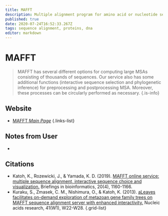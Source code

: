 ```yaml
---
title: MAFFT
description: Multiple alignment program for amino acid or nucleotide sequences
published: true
date: 2020-07-24T16:52:33.267Z
tags: sequence alignment, proteins, dna
editor: markdown
---
```


# MAFFT 

> MAFFT has several different options for computing large MSAs consisting of thousands of sequences. Our service also has some additional functions (interactive sequence selection and phylogenetic inference) for preprocessing and postprocessing MSA. Moreover, these processes can be circularly performed as necessary.
{.is-info}

 
## Website 

- [MAFFT *Main Page*](https://mafft.cbrc.jp/alignment/server/)
 {.links-list}

## Notes from User
- 

## Citations

- Katoh, K., Rozewicki, J., & Yamada, K. D. (2019). [MAFFT online service: multiple sequence alignment, interactive sequence choice and visualization.](https://academic.oup.com/bib/article/20/4/1160/4106928) Briefings in bioinformatics, 20(4), 1160-1166.
- Kuraku, S., Zmasek, C. M., Nishimura, O., & Katoh, K. (2013). [aLeaves facilitates on-demand exploration of metazoan gene family trees on MAFFT sequence alignment server with enhanced interactivity.](https://academic.oup.com/nar/article/41/W1/W22/1099639) Nucleic acids research, 41(W1), W22-W28.
{.grid-list}